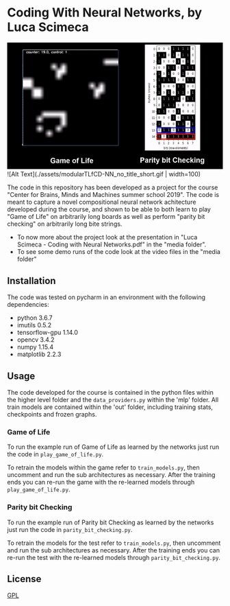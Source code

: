 # Coding With Neural Networks, by Luca Scimeca

![Alt Text](https://github.com/lucascimeca/coding_with_neural_networks/blob/master/assets/modularTLfCD-NN_no_title_short.gif)
![Alt Text](./assets/modularTLfCD-NN_no_title_short.gif | width=100)

The code in this repository has been developed as a project for the course "Center for Brains, Minds and Machines summer school 2019". 
The code is meant to capture a novel compositional neural network achitecture developed during the course, and shown to be able to both learn to play "Game of Life" on arbitrarily long boards as well as perform "parity bit checking" on arbitrarily long bite strings.

* To now more about the project look at the presentation in "Luca Scimeca - Coding with Neural Networks.pdf" in the "media folder".
* To see some demo runs of the code look at the video files in the "media folder"

## Installation

The code was tested on pycharm in an environment with the following dependencies:

* python 3.6.7
* imutils 0.5.2
* tensorflow-gpu 1.14.0
* opencv 3.4.2
* numpy 1.15.4
* matplotlib 2.2.3


## Usage

The code developed for the course is contained in the python files within the higher level folder and the `data_providers.py` within the 'mlp' folder.
All train models are contained within the 'out' folder, including training stats, checkpoints and frozen graphs. 

### Game of Life

To run the example run of Game of Life as learned by the networks just run the code in `play_game_of_life.py`.

To retrain the models within the game refer to `train_models.py`, then uncomment and run the sub architectures as necessary. After the training ends you can re-run the game with the re-learned models through `play_game_of_life.py`.


### Parity bit Checking

To run the example run of Parity bit Checking as learned by the networks just run the code in `parity_bit_checking.py`.

To retrain the models for the test refer to `train_models.py`, then uncomment and run the sub architectures as necessary. After the training ends you can re-run the test with the re-learned models through `parity_bit_checking.py`.



## License
[GPL](https://www.gnu.org/licenses/#GPL)
